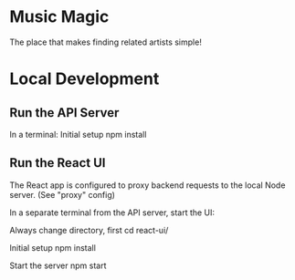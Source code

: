 # Music Magic
The place that makes finding related artists simple!

# Local Development
## Run the API Server
In a terminal:
Initial setup
npm install

## Run the React UI
The React app is configured to proxy backend requests to the local Node server. (See "proxy" config)

In a separate terminal from the API server, start the UI:

Always change directory, first
cd react-ui/

Initial setup
npm install

Start the server
npm start
